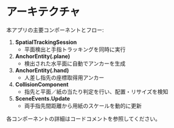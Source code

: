 # アーキテクチャ

本アプリの主要コンポーネントとフロー:

1. **SpatialTrackingSession**
   - 平面検出と手指トラッキングを同時に実行
2. **AnchorEntity(.plane)**
   - 検出された水平面に自動でアンカーを生成
3. **AnchorEntity(.hand)**
   - 人差し指先の座標取得用アンカー
4. **CollisionComponent**
   - 指先と平面／紙の当たり判定を行い、配置・リサイズを検知
5. **SceneEvents.Update**
   - 両手指先間距離から用紙のスケールを動的に更新

各コンポーネントの詳細はコードコメントを参照してください。

